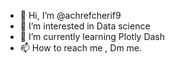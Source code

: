 - 👋 Hi, I’m @achrefcherif9
- 👀 I’m interested in Data science
- 🌱 I’m currently learning Plotly Dash
- 📫 How to reach me , Dm me.

<!---
achrefcherif9/achrefcherif9 is a ✨ special ✨ repository because its `README.md` (this file) appears on your GitHub profile.
You can click the Preview link to take a look at your changes.
--->
